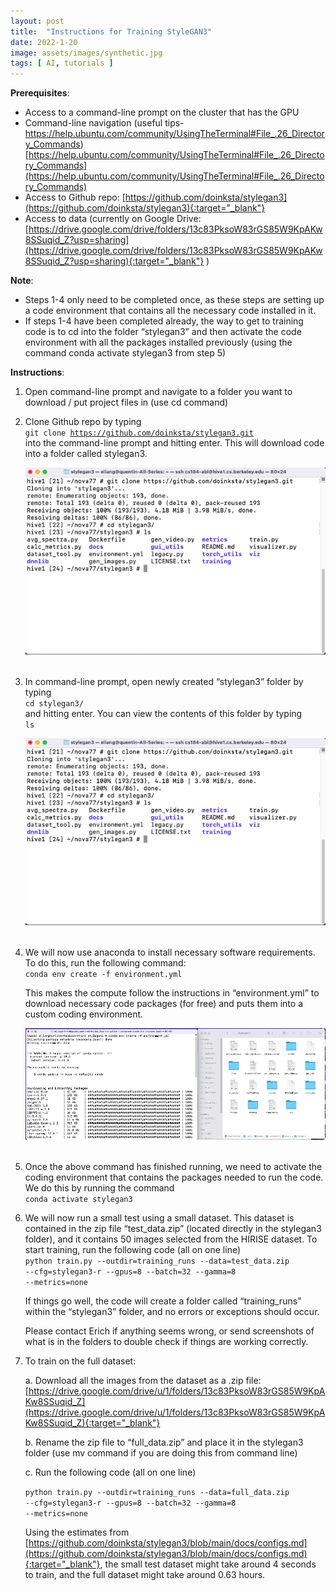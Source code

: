 ```yaml
---
layout: post
title:  "Instructions for Training StyleGAN3"
date: 2022-1-20
image: assets/images/synthetic.jpg
tags: [ AI, tutorials ]
---
```


**Prerequisites**:
- Access to a command-line prompt on the cluster that has the GPU
- Command-line navigation (useful tips- <a href="https://help.ubuntu.com/community/UsingTheTerminal#File_.26_Directory_Commands" target="_blank">https://help.ubuntu.com/community/UsingTheTerminal#File_.26_Directory_Commands</a>)  
  [https://help.ubuntu.com/community/UsingTheTerminal#File_.26_Directory_Commands](https://help.ubuntu.com/community/UsingTheTerminal#File_.26_Directory_Commands)
- Access to Github repo: [https://github.com/doinksta/stylegan3](https://github.com/doinksta/stylegan3){:target="_blank"}
- Access to data (currently on Google Drive: [https://drive.google.com/drive/folders/13c83PksoW83rGS85W9KpAKw8SSuqid_Z?usp=sharing](https://drive.google.com/drive/folders/13c83PksoW83rGS85W9KpAKw8SSuqid_Z?usp=sharing){:target="_blank"} )


**Note**:
- Steps 1-4 only need to be completed once, as these steps are setting up a code environment that contains all the necessary code installed in it.
- If steps 1-4 have been completed already, the way to get to training code is to cd into the folder “stylegan3” and then activate the code environment with all the packages installed previously (using the command conda activate stylegan3 from step 5)

**Instructions**:
1. Open command-line prompt and navigate to a folder you want to download / put project files in (use cd command)  

2. Clone Github repo by typing  
   <code>git clone https://github.com/doinksta/stylegan3.git</code>  
   into the command-line prompt and hitting enter. This will download code into a folder called stylegan3.<br>  

   <div><img src="/assets/images/Picture1.png" class="img-fluid" alt="Picture1" /></div><br>

3. In command-line prompt, open newly created “stylegan3” folder by typing  
   <code>cd stylegan3/</code>  
   and hitting enter. You can view the contents of this folder by typing  
   <code>ls</code>  

   <div><img src="/assets/images/Picture2.png" class="img-fluid" alt="Picture2" /></div><br>

4. We will now use anaconda to install necessary software requirements. To do this, run the following command:  
   <code>conda env create -f environment.yml</code>  

   This makes the compute follow the instructions in “environment.yml” to download necessary code packages (for free) and puts them into a custom coding environment.

    <div><img src="/assets/images/Picture3.png" class="img-fluid" alt="Picture3" /></div><br>

5. Once the above command has finished running, we need to activate the coding environment that contains the packages needed to run the code. We do this by running the command  
   <code>conda activate stylegan3</code>

6.	We will now run a small test using a small dataset. This dataset is contained in the zip file “test_data.zip” (located directly in the stylegan3 folder), and it contains 50 images selected from the HIRISE dataset. To start training, run the following code (all on one line)  
   <code>python train.py --outdir=training_runs --data=test_data.zip --cfg=stylegan3-r --gpus=8 --batch=32 --gamma=8 --metrics=none</code>  

    If things go well, the code will create a folder called “training_runs” within the “stylegan3” folder, and no errors or exceptions should occur.  
    
    Please contact Erich if anything seems wrong, or send screenshots of what is in the folders to double check if things are working correctly.

7.	To train on the full dataset:  

    a. Download all the images from the dataset as a .zip file: [https://drive.google.com/drive/u/1/folders/13c83PksoW83rGS85W9KpAKw8SSuqid_Z](https://drive.google.com/drive/u/1/folders/13c83PksoW83rGS85W9KpAKw8SSuqid_Z){:target="_blank"}  

    b. Rename the zip file to “full_data.zip” and place it in the stylegan3 folder (use mv command if you are doing this from command line)  

    c. Run the following code (all on one line)

    <code>python train.py --outdir=training_runs --data=full_data.zip --cfg=stylegan3-r --gpus=8 --batch=32 --gamma=8 --metrics=none</code>  

    Using the estimates from [https://github.com/doinksta/stylegan3/blob/main/docs/configs.md](https://github.com/doinksta/stylegan3/blob/main/docs/configs.md){:target="_blank"}, the small test dataset might take around 4 seconds to train, and the full dataset might take around 0.63 hours.




